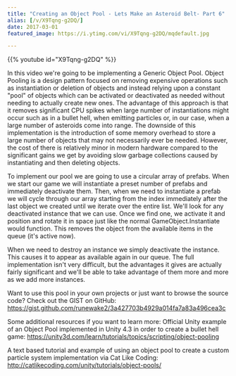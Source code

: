 ```yaml
---
title: "Creating an Object Pool - Lets Make an Asteroid Belt- Part 6"
alias: [/v/X9Tqng-g2DQ/]
date: 2017-03-01
featured_image: https://i.ytimg.com/vi/X9Tqng-g2DQ/mqdefault.jpg

---
```


{{% youtube id="X9Tqng-g2DQ" %}}

In this video we're going to be implementing a Generic Object Pool. Object Pooling is a design pattern focused on removing expensive operations such as instantiation or deletion of objects and instead relying upon a constant "pool" of objects which can be activated or deactivated as needed without needing to actually create new ones. The advantage of this approach is that it removes significant CPU spikes when large number of instantiations might occur such as in a bullet hell, when emitting particles or, in our case, when a large number of asteroids come into range. The downside of this implementation is the introduction of some memory overhead to store a large number of objects that may not necessarily ever be needed. However, the cost of there is relatively minor in modern hardware compared to the significant gains we get by avoiding slow garbage collections caused by instantiating and then deleting objects.

To implement our pool we are going to use a circular array of prefabs. When we start our game we will instantiate a preset number of prefabs and immediately deactivate them. Then, when we need to instantiate a prefab we will cycle through our array starting from the index immediately after the last object we created until we iterate over the entire list. We'll look for any deactivated instance that we can use. Once we find one, we activate it and position and rotate it in space just like the normal GameObject.Instantiate would function. This removes the object from the available items in the queue (it's active now).

When we need to destroy an instance we simply deactivate the instance. This causes it to appear as available again in our queue. The full implementation isn't very difficult, but the advantages it gives are actually fairly significant and we'll be able to take advantage of them more and more as we add more instances.


Want to use this pool in your own projects or just want to browse the source code? Check out the GIST on GitHub: https://gist.github.com/runewake2/3a427703b4929a014fa7a83a496cea3c

Some additional resources if you want to learn more:
Official Unity example of an Object Pool implemented in Unity 4.3 in order to create a bullet hell game: https://unity3d.com/learn/tutorials/topics/scripting/object-pooling

A text based tutorial and example of using an object pool to create a custom particle system implementation via Cat Like Coding: http://catlikecoding.com/unity/tutorials/object-pools/